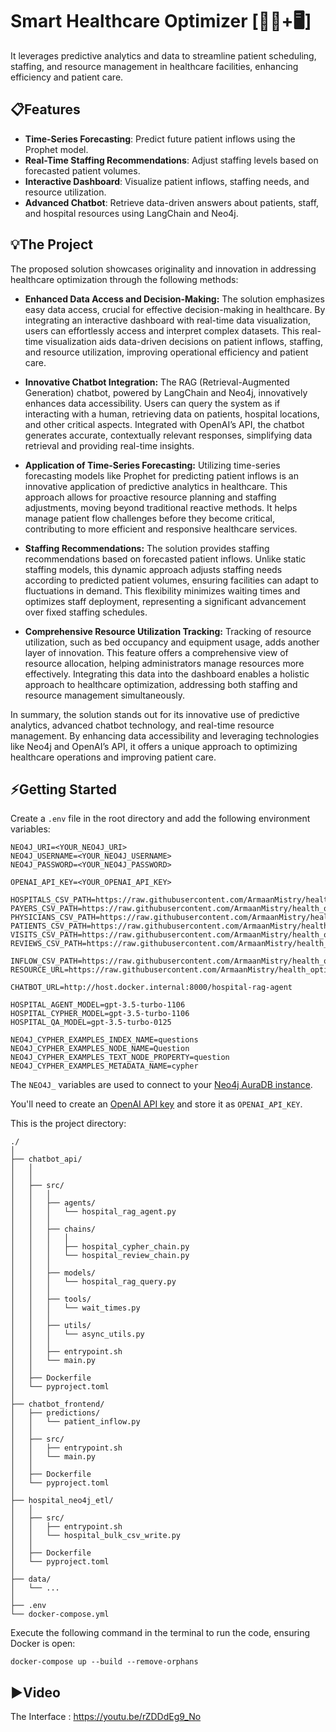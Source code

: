 # Smart Healthcare Optimizer [🧑‍⚕️+🖥️]

It leverages predictive analytics and data to streamline patient scheduling, staffing, and resource management in healthcare facilities, enhancing efficiency and patient care.


## 📋Features

- **Time-Series Forecasting**: Predict future patient inflows using the Prophet model.
- **Real-Time Staffing Recommendations**: Adjust staffing levels based on forecasted patient volumes.
- **Interactive Dashboard**: Visualize patient inflows, staffing needs, and resource utilization.
- **Advanced Chatbot**: Retrieve data-driven answers about patients, staff, and hospital resources using LangChain and Neo4j.


## 💡The Project

The proposed solution showcases originality and innovation in addressing healthcare optimization through the following methods:

- **Enhanced Data Access and Decision-Making:** The solution emphasizes easy data access, crucial for effective decision-making in healthcare. By integrating an interactive dashboard with real-time data visualization, users can effortlessly access and interpret complex datasets. This real-time visualization aids data-driven decisions on patient inflows, staffing, and resource utilization, improving operational efficiency and patient care.

- **Innovative Chatbot Integration:** The RAG (Retrieval-Augmented Generation) chatbot, powered by LangChain and Neo4j, innovatively enhances data accessibility. Users can query the system as if interacting with a human, retrieving data on patients, hospital locations, and other critical aspects. Integrated with OpenAI’s API, the chatbot generates accurate, contextually relevant responses, simplifying data retrieval and providing real-time insights.

- **Application of Time-Series Forecasting:** Utilizing time-series forecasting models like Prophet for predicting patient inflows is an innovative application of predictive analytics in healthcare. This approach allows for proactive resource planning and staffing adjustments, moving beyond traditional reactive methods. It helps manage patient flow challenges before they become critical, contributing to more efficient and responsive healthcare services.

- **Staffing Recommendations:** The solution provides staffing recommendations based on forecasted patient inflows. Unlike static staffing models, this dynamic approach adjusts staffing needs according to predicted patient volumes, ensuring facilities can adapt to fluctuations in demand. This flexibility minimizes waiting times and optimizes staff deployment, representing a significant advancement over fixed staffing schedules.

- **Comprehensive Resource Utilization Tracking:** Tracking of resource utilization, such as bed occupancy and equipment usage, adds another layer of innovation. This feature offers a comprehensive view of resource allocation, helping administrators manage resources more effectively. Integrating this data into the dashboard enables a holistic approach to healthcare optimization, addressing both staffing and resource management simultaneously.

In summary, the solution stands out for its innovative use of predictive analytics, advanced chatbot technology, and real-time resource management. By enhancing data accessibility and leveraging technologies like Neo4j and OpenAI’s API, it offers a unique approach to optimizing healthcare operations and improving patient care.
## ⚡Getting Started

Create a ```.env``` file in the root directory and add the following environment variables:
```
NEO4J_URI=<YOUR_NEO4J_URI>
NEO4J_USERNAME=<YOUR_NEO4J_USERNAME>
NEO4J_PASSWORD=<YOUR_NEO4J_PASSWORD>

OPENAI_API_KEY=<YOUR_OPENAI_API_KEY>

HOSPITALS_CSV_PATH=https://raw.githubusercontent.com/ArmaanMistry/health_optimization/main/data/hospitals.csv
PAYERS_CSV_PATH=https://raw.githubusercontent.com/ArmaanMistry/health_optimization/main/data/payers.csv
PHYSICIANS_CSV_PATH=https://raw.githubusercontent.com/ArmaanMistry/health_optimization/main/data/physicians.csv
PATIENTS_CSV_PATH=https://raw.githubusercontent.com/ArmaanMistry/health_optimization/main/data/patients.csv
VISITS_CSV_PATH=https://raw.githubusercontent.com/ArmaanMistry/health_optimization/main/data/visits.csv
REVIEWS_CSV_PATH=https://raw.githubusercontent.com/ArmaanMistry/health_optimization/main/data/reviews.csv

INFLOW_CSV_PATH=https://raw.githubusercontent.com/ArmaanMistry/health_optimization/main/data/patient_inflow.csv
RESOURCE_URL=https://raw.githubusercontent.com/ArmaanMistry/health_optimization/main/data/resource_utilization.csv

CHATBOT_URL=http://host.docker.internal:8000/hospital-rag-agent

HOSPITAL_AGENT_MODEL=gpt-3.5-turbo-1106
HOSPITAL_CYPHER_MODEL=gpt-3.5-turbo-1106
HOSPITAL_QA_MODEL=gpt-3.5-turbo-0125

NEO4J_CYPHER_EXAMPLES_INDEX_NAME=questions
NEO4J_CYPHER_EXAMPLES_NODE_NAME=Question
NEO4J_CYPHER_EXAMPLES_TEXT_NODE_PROPERTY=question
NEO4J_CYPHER_EXAMPLES_METADATA_NAME=cypher
```

The ```NEO4J_``` variables are used to connect to your [Neo4j AuraDB instance](https://openai.com/index/openai-api/).

You'll need to create an [OpenAI API key](https://neo4j.com/) and store it as ```OPENAI_API_KEY```.

This is the project directory:
```
./
│
├── chatbot_api/
│   │
│   │
│   ├── src/
│   │   │
│   │   ├── agents/
│   │   │   └── hospital_rag_agent.py
│   │   │
│   │   ├── chains/
│   │   │   │
│   │   │   ├── hospital_cypher_chain.py
│   │   │   └── hospital_review_chain.py
│   │   │
│   │   ├── models/
│   │   │   └── hospital_rag_query.py
│   │   │
│   │   ├── tools/
│   │   │   └── wait_times.py
│   │   │
│   │   ├── utils/
│   │   │   └── async_utils.py
│   │   │
│   │   ├── entrypoint.sh
│   │   └── main.py
│   │
│   ├── Dockerfile
│   └── pyproject.toml
│
├── chatbot_frontend/
│   ├── predictions/
│   │   └── patient_inflow.py
│   │
│   ├── src/
│   │   ├── entrypoint.sh
│   │   └── main.py
│   │
│   ├── Dockerfile
│   └── pyproject.toml
│
├── hospital_neo4j_etl/
│   │
│   ├── src/
│   │   ├── entrypoint.sh
│   │   └── hospital_bulk_csv_write.py
│   │
│   ├── Dockerfile
│   └── pyproject.toml
│
├── data/
│   └── ...
│
├── .env
└── docker-compose.yml
```

Execute the following command in the terminal to run the code, ensuring Docker is open:
```
docker-compose up --build --remove-orphans
```
## ▶️Video

The Interface : https://youtu.be/rZDDdEg9_No

